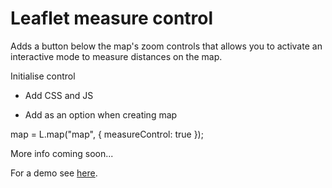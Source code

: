Leaflet measure control
=======================

Adds a button below the map's zoom controls that allows you to activate an interactive mode to measure distances on the map.

Initialise control
 
 - Add CSS and JS

	<link rel="stylesheet" href="leaflet.measure/leaflet.measure.css" />
	<script src="leaflet.measure/leaflet.measure.js"></script>

  - Add as an option when creating map
    
  map = L.map("map", { measureControl: true });


More info coming soon...

For a demo see [here](http://lupin-de-mid.github.com/leaflet.measure/example.html).
